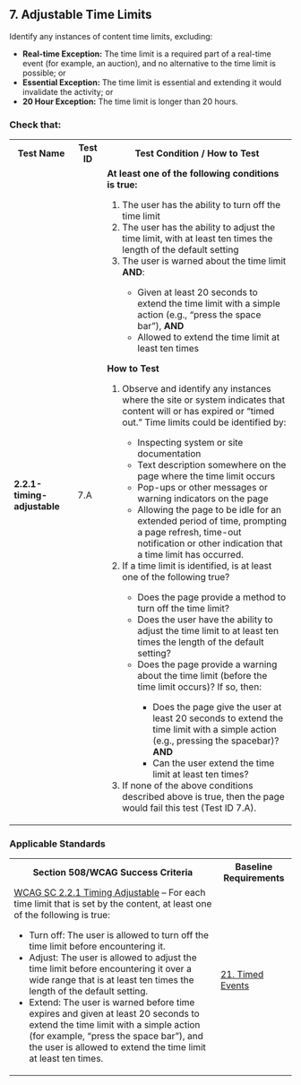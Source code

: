 ## 7. Adjustable Time Limits
Identify any instances of content time limits, excluding:
* **Real-time Exception:** The time limit is a required part of a real-time event (for example, an auction), and no alternative to the time limit is possible; or
* **Essential Exception:** The time limit is essential and extending it would invalidate the activity; or
* **20 Hour Exception:** The time limit is longer than 20 hours.

### Check that:
<div>
<table style="text-align:left verticle-align:top">
  <tr>
    <th>Test Name</th>
    <th>Test ID</th>
    <th>Test Condition / How to Test</th>
  </tr>
  <tr>
    <td><strong>2.2.1-timing-adjustable</strong></td>
    <td>7.A</td>
    <td><strong>At least one of the following conditions is true:</strong>
      <ol>
        <li>The user has the ability to turn off the time limit</li>
        <li>The user has the ability to adjust the time limit, with at least ten times the length of the default setting</li>
        <li>The user is warned about the time limit <strong>AND</strong>:</li>
          <ul>
            <li>Given at least 20 seconds to extend the time limit with a simple action (e.g., “press the space bar”), <strong>AND</strong></li>
            <li>Allowed to extend the time limit at least ten times</li>
          </ul>
      </ol>
      <strong>How to Test</strong>
      <ol>
        <li>Observe and identify any instances where the site or system indicates that content will or has expired or “timed out.” Time limits could be identified by:</li>
          <ul>
            <li>Inspecting system or site documentation</li>
            <li>Text description somewhere on the page where the time limit occurs</li>
            <li>Pop-ups or other messages or warning indicators on the page</li>
            <li>Allowing the page to be idle for an extended period of time, prompting a page refresh, time-out notification or other indication that a time limit has occurred.</li>
          </ul>
        <li>If a time limit is identified, is at least one of the following true?</li>
          <ul>
            <li>Does the page provide a method to turn off the time limit?</li>
            <li>Does the user have the ability to adjust the time limit to at least ten times the length of the default setting?</li>
            <li>Does the page provide a warning about the time limit (before the time limit occurs)? If so, then:</li>
              <ul>
                <li>Does the page give the user at least 20 seconds to extend the time limit with a simple action (e.g., pressing the spacebar)? <strong>AND</strong></li>
                <li>Can the user extend the time limit at least ten times?</li>
              </ul>
           </ul>
          <li>If none of the above conditions described above is true, then the page would fail this test (Test ID 7.A).</li>
    </td>
  </tr>
</table>
</div>

### Applicable Standards
<table>
  <tr>
    <th>Section 508/WCAG Success Criteria</th>
    <th>Baseline Requirements</th>
  </tr>
  <tr>
    <td><a href="http://www.w3.org/TR/UNDERSTANDING-WCAG20/time-limits-required-behaviors.html">WCAG SC 2.2.1 Timing Adjustable</a> – For each time limit that is set by the content, at least one of the following is true:
      <ul>
        <li>Turn off: The user is allowed to turn off the time limit before encountering it.</li>
        <li>Adjust: The user is allowed to adjust the time limit before encountering it over a wide range that is at least ten times the length of the default setting.</li>
        <li>Extend: The user is warned before time expires and given at least 20 seconds to extend the time limit with a simple action (for example, “press the space bar”), and the user is allowed to extend the time limit at least ten times.</li>
      </ul>
    </td>
    <td><a href="https://section508coordinators.github.io/ICTTestingBaseline/21TimedEvents.html">21. Timed Events</a></td>
  </tr>
</table>
